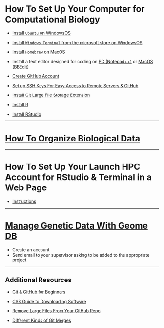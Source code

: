 # How To Set Up Your Computer for Computational Biology

* [Install `Ubuntu` on WindowsOS](install_wsl_ubuntu.md)

* [Install `Windows Terminal` from the microsoft store on WindowsOS](https://learn.microsoft.com/en-us/windows/terminal/install).

* [Install `Homebrew` on MacOS](https://brew.sh/)

* Install a text editor designed for coding on [PC (Notepad++)](https://notepad-plus-plus.org/downloads/) or [MacOS (BBEdit)](https://www.barebones.com/products/textwrangler/download.html)

* [Create GitHub Account](howto_github_acct.md)

* [Set up SSH Keys For Easy Access to Remote Servers & GitHub](howto_sshkeys.md)

* [Install Git Large File Storage Extension](install_git_lfs.md)

* [Install R](install_r.md)

* [Install RStudio](install_rstudio.md)

---

# [How To Organize Biological Data](howto_organize_data.md)

---

# How To Set Up Your Launch HPC Account for RStudio & Terminal in a Web Page

* [Instructions](https://hprc.tamu.edu/kb/Quick-Start/Launch/)

---

# [Manage Genetic Data With Geome DB](https://geome-db.org/)

* Create an account
* Send email to your supervisor asking to be added to the appropriate project

---

## Additional Resources

* [Git & GitHub for Beginners](https://www.freecodecamp.org/news/git-and-github-for-beginners/)

* [CSB Guide to Downloading Software](https://computingskillsforbiologists.com/setup/)

* [Remove Large Files From Your GitHub Repo](rm_lg_files.md)
  
* [Different Kinds of Git Merges](https://lukemerrett.com/different-merge-types-in-git/)

